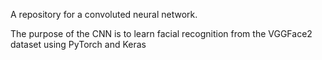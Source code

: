 A repository for a convoluted neural network. 

The purpose of the CNN is to learn facial recognition from the VGGFace2 dataset using PyTorch and Keras